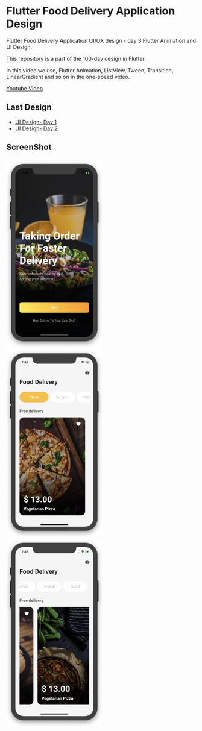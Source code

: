 # Flutter Food Delivery Application Design

Flutter Food Delivery Application UI/UX design - day 3 Flutter Animation and UI Design.

This repository is a part of the 100-day design in Flutter.

In this video we use, Flutter Animation, ListView, Tween, Transition, LinearGradient and so on in the one-speed video.

[Youtube Video](https://youtu.be/lff21mmYhvQ)

## Last Design
- [UI Design- Day 1](https://github.com/afgprogrammer/flutter-inspiration-app-ui)
- [UI Design- Day 2](https://github.com/afgprogrammer/Flutter-trip-app-ui)

## ScreenShot

<img src="assets/screenshot/one.png" height="500em" /><img src="assets/screenshot/two.png" height="500em" /><img src="assets/screenshot/three.png" height="500em" />


